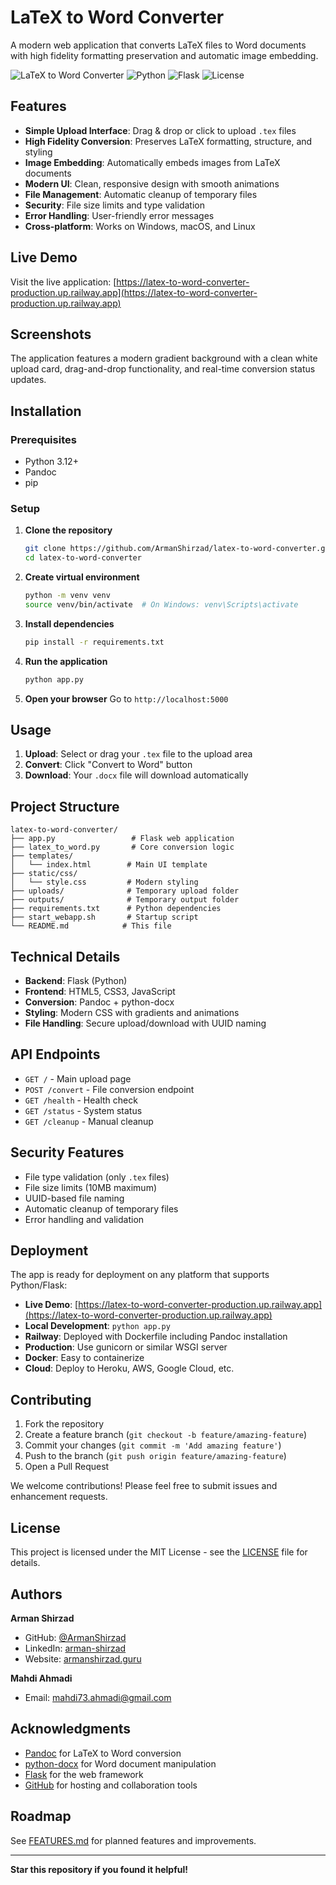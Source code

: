# LaTeX to Word Converter

A modern web application that converts LaTeX files to Word documents with high fidelity formatting preservation and automatic image embedding.

![LaTeX to Word Converter](https://img.shields.io/badge/LaTeX-Word%20Converter-blue?style=for-the-badge&logo=latex)
![Python](https://img.shields.io/badge/Python-3.12+-green?style=for-the-badge&logo=python)
![Flask](https://img.shields.io/badge/Flask-3.0+-red?style=for-the-badge&logo=flask)
![License](https://img.shields.io/badge/License-MIT-yellow?style=for-the-badge)

## Features

- **Simple Upload Interface**: Drag & drop or click to upload `.tex` files
- **High Fidelity Conversion**: Preserves LaTeX formatting, structure, and styling
- **Image Embedding**: Automatically embeds images from LaTeX documents
- **Modern UI**: Clean, responsive design with smooth animations
- **File Management**: Automatic cleanup of temporary files
- **Security**: File size limits and type validation
- **Error Handling**: User-friendly error messages
- **Cross-platform**: Works on Windows, macOS, and Linux

## Live Demo

Visit the live application: [https://latex-to-word-converter-production.up.railway.app](https://latex-to-word-converter-production.up.railway.app)

## Screenshots

The application features a modern gradient background with a clean white upload card, drag-and-drop functionality, and real-time conversion status updates.

## Installation

### Prerequisites

- Python 3.12+
- Pandoc
- pip

### Setup

1. **Clone the repository**
   ```bash
   git clone https://github.com/ArmanShirzad/latex-to-word-converter.git
   cd latex-to-word-converter
   ```

2. **Create virtual environment**
   ```bash
   python -m venv venv
   source venv/bin/activate  # On Windows: venv\Scripts\activate
   ```

3. **Install dependencies**
   ```bash
   pip install -r requirements.txt
   ```

4. **Run the application**
   ```bash
   python app.py
   ```

5. **Open your browser**
   Go to `http://localhost:5000`

## Usage

1. **Upload**: Select or drag your `.tex` file to the upload area
2. **Convert**: Click "Convert to Word" button
3. **Download**: Your `.docx` file will download automatically

## Project Structure

```
latex-to-word-converter/
├── app.py                 # Flask web application
├── latex_to_word.py       # Core conversion logic
├── templates/
│   └── index.html        # Main UI template
├── static/css/
│   └── style.css         # Modern styling
├── uploads/              # Temporary upload folder
├── outputs/              # Temporary output folder
├── requirements.txt      # Python dependencies
├── start_webapp.sh       # Startup script
└── README.md            # This file
```

## Technical Details

- **Backend**: Flask (Python)
- **Frontend**: HTML5, CSS3, JavaScript
- **Conversion**: Pandoc + python-docx
- **Styling**: Modern CSS with gradients and animations
- **File Handling**: Secure upload/download with UUID naming

## API Endpoints

- `GET /` - Main upload page
- `POST /convert` - File conversion endpoint
- `GET /health` - Health check
- `GET /status` - System status
- `GET /cleanup` - Manual cleanup

## Security Features

- File type validation (only `.tex` files)
- File size limits (10MB maximum)
- UUID-based file naming
- Automatic cleanup of temporary files
- Error handling and validation

## Deployment

The app is ready for deployment on any platform that supports Python/Flask:

- **Live Demo**: [https://latex-to-word-converter-production.up.railway.app](https://latex-to-word-converter-production.up.railway.app)
- **Local Development**: `python app.py`
- **Railway**: Deployed with Dockerfile including Pandoc installation
- **Production**: Use gunicorn or similar WSGI server
- **Docker**: Easy to containerize
- **Cloud**: Deploy to Heroku, AWS, Google Cloud, etc.

## Contributing

1. Fork the repository
2. Create a feature branch (`git checkout -b feature/amazing-feature`)
3. Commit your changes (`git commit -m 'Add amazing feature'`)
4. Push to the branch (`git push origin feature/amazing-feature`)
5. Open a Pull Request

We welcome contributions! Please feel free to submit issues and enhancement requests.

## License

This project is licensed under the MIT License - see the [LICENSE](LICENSE) file for details.

## Authors

**Arman Shirzad**
- GitHub: [@ArmanShirzad](https://github.com/ArmanShirzad)
- LinkedIn: [arman-shirzad](https://linkedin.com/in/arman-shirzad)
- Website: [armanshirzad.guru](https://armanshirzad.guru)

**Mahdi Ahmadi**
- Email: [mahdi73.ahmadi@gmail.com](mailto:mahdi73.ahmadi@gmail.com)

## Acknowledgments

- [Pandoc](https://pandoc.org/) for LaTeX to Word conversion
- [python-docx](https://python-docx.readthedocs.io/) for Word document manipulation
- [Flask](https://flask.palletsprojects.com/) for the web framework
- [GitHub](https://github.com/) for hosting and collaboration tools

## Roadmap

See [FEATURES.md](FEATURES.md) for planned features and improvements.

---

**Star this repository if you found it helpful!**